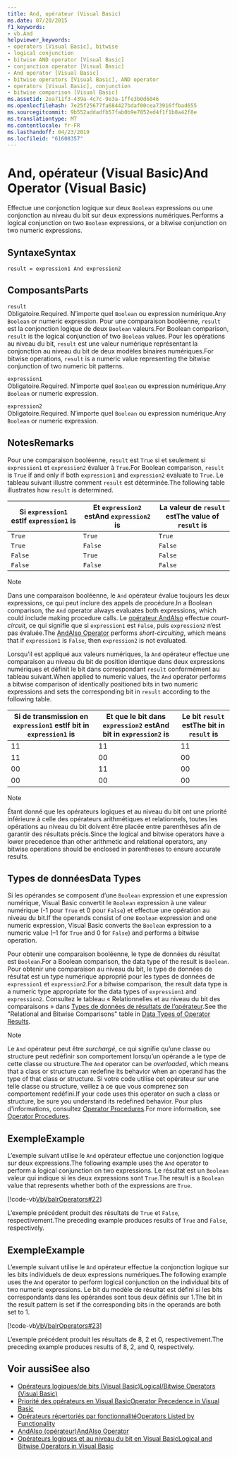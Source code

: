 ```yaml
---
title: And, opérateur (Visual Basic)
ms.date: 07/20/2015
f1_keywords:
- vb.And
helpviewer_keywords:
- operators [Visual Basic], bitwise
- logical conjunction
- bitwise AND operator [Visual Basic]
- conjunction operator [Visual Basic]
- And operator [Visual Basic]
- bitwise operators [Visual Basic], AND operator
- operators [Visual Basic], conjunction
- bitwise comparison [Visual Basic]
ms.assetid: 2ea711f3-439a-4c7c-9e3a-1ffe3b0d6046
ms.openlocfilehash: 7e25f25677fa684427bdaf00cea73916ffbad655
ms.sourcegitcommit: 9b552addadfb57fab0b9e7852ed4f1f1b8a42f8e
ms.translationtype: MT
ms.contentlocale: fr-FR
ms.lasthandoff: 04/23/2019
ms.locfileid: "61608357"
---
```

# <a name="and-operator-visual-basic"></a><span data-ttu-id="5a837-102">And, opérateur (Visual Basic)</span><span class="sxs-lookup"><span data-stu-id="5a837-102">And Operator (Visual Basic)</span></span>
<span data-ttu-id="5a837-103">Effectue une conjonction logique sur deux `Boolean` expressions ou une conjonction au niveau du bit sur deux expressions numériques.</span><span class="sxs-lookup"><span data-stu-id="5a837-103">Performs a logical conjunction on two `Boolean` expressions, or a bitwise conjunction on two numeric expressions.</span></span>  
  
## <a name="syntax"></a><span data-ttu-id="5a837-104">Syntaxe</span><span class="sxs-lookup"><span data-stu-id="5a837-104">Syntax</span></span>  
  
```  
result = expression1 And expression2  
```  
  
## <a name="parts"></a><span data-ttu-id="5a837-105">Composants</span><span class="sxs-lookup"><span data-stu-id="5a837-105">Parts</span></span>  
 `result`  
 <span data-ttu-id="5a837-106">Obligatoire.</span><span class="sxs-lookup"><span data-stu-id="5a837-106">Required.</span></span> <span data-ttu-id="5a837-107">N’importe quel `Boolean` ou expression numérique.</span><span class="sxs-lookup"><span data-stu-id="5a837-107">Any `Boolean` or numeric expression.</span></span> <span data-ttu-id="5a837-108">Pour une comparaison booléenne, `result` est la conjonction logique de deux `Boolean` valeurs.</span><span class="sxs-lookup"><span data-stu-id="5a837-108">For Boolean comparison, `result` is the logical conjunction of two `Boolean` values.</span></span> <span data-ttu-id="5a837-109">Pour les opérations au niveau du bit, `result` est une valeur numérique représentant la conjonction au niveau du bit de deux modèles binaires numériques.</span><span class="sxs-lookup"><span data-stu-id="5a837-109">For bitwise operations, `result` is a numeric value representing the bitwise conjunction of two numeric bit patterns.</span></span>  
  
 `expression1`  
 <span data-ttu-id="5a837-110">Obligatoire.</span><span class="sxs-lookup"><span data-stu-id="5a837-110">Required.</span></span> <span data-ttu-id="5a837-111">N’importe quel `Boolean` ou expression numérique.</span><span class="sxs-lookup"><span data-stu-id="5a837-111">Any `Boolean` or numeric expression.</span></span>  
  
 `expression2`  
 <span data-ttu-id="5a837-112">Obligatoire.</span><span class="sxs-lookup"><span data-stu-id="5a837-112">Required.</span></span> <span data-ttu-id="5a837-113">N’importe quel `Boolean` ou expression numérique.</span><span class="sxs-lookup"><span data-stu-id="5a837-113">Any `Boolean` or numeric expression.</span></span>  
  
## <a name="remarks"></a><span data-ttu-id="5a837-114">Notes</span><span class="sxs-lookup"><span data-stu-id="5a837-114">Remarks</span></span>  
 <span data-ttu-id="5a837-115">Pour une comparaison booléenne, `result` est `True` si et seulement si `expression1` et `expression2` évaluer à `True`.</span><span class="sxs-lookup"><span data-stu-id="5a837-115">For Boolean comparison, `result` is `True` if and only if both `expression1` and `expression2` evaluate to `True`.</span></span> <span data-ttu-id="5a837-116">Le tableau suivant illustre comment `result` est déterminée.</span><span class="sxs-lookup"><span data-stu-id="5a837-116">The following table illustrates how `result` is determined.</span></span>  
  
|<span data-ttu-id="5a837-117">Si `expression1` est</span><span class="sxs-lookup"><span data-stu-id="5a837-117">If `expression1` is</span></span>|<span data-ttu-id="5a837-118">Et `expression2` est</span><span class="sxs-lookup"><span data-stu-id="5a837-118">And `expression2` is</span></span>|<span data-ttu-id="5a837-119">La valeur de `result` est</span><span class="sxs-lookup"><span data-stu-id="5a837-119">The value of `result` is</span></span>|  
|-------------------------|--------------------------|------------------------------|  
|`True`|`True`|`True`|  
|`True`|`False`|`False`|  
|`False`|`True`|`False`|  
|`False`|`False`|`False`|  
  
> [!NOTE]
>  <span data-ttu-id="5a837-120">Dans une comparaison booléenne, le `And` opérateur évalue toujours les deux expressions, ce qui peut inclure des appels de procédure.</span><span class="sxs-lookup"><span data-stu-id="5a837-120">In a Boolean comparison, the `And` operator always evaluates both expressions, which could include making procedure calls.</span></span> <span data-ttu-id="5a837-121">Le [opérateur AndAlso](../../../visual-basic/language-reference/operators/andalso-operator.md) effectue *court-circuit*, ce qui signifie que si `expression1` est `False`, puis `expression2` n’est pas évaluée.</span><span class="sxs-lookup"><span data-stu-id="5a837-121">The [AndAlso Operator](../../../visual-basic/language-reference/operators/andalso-operator.md) performs *short-circuiting*, which means that if `expression1` is `False`, then `expression2` is not evaluated.</span></span>  
  
 <span data-ttu-id="5a837-122">Lorsqu’il est appliqué aux valeurs numériques, la `And` opérateur effectue une comparaison au niveau du bit de position identique dans deux expressions numériques et définit le bit dans correspondant `result` conformément au tableau suivant.</span><span class="sxs-lookup"><span data-stu-id="5a837-122">When applied to numeric values, the `And` operator performs a bitwise comparison of identically positioned bits in two numeric expressions and sets the corresponding bit in `result` according to the following table.</span></span>  
  
|<span data-ttu-id="5a837-123">Si de transmission en `expression1` est</span><span class="sxs-lookup"><span data-stu-id="5a837-123">If bit in `expression1` is</span></span>|<span data-ttu-id="5a837-124">Et que le bit dans `expression2` est</span><span class="sxs-lookup"><span data-stu-id="5a837-124">And bit in `expression2` is</span></span>|<span data-ttu-id="5a837-125">Le bit `result` est</span><span class="sxs-lookup"><span data-stu-id="5a837-125">The bit in `result` is</span></span>|  
|--------------------------------|---------------------------------|----------------------------|  
|<span data-ttu-id="5a837-126">1</span><span class="sxs-lookup"><span data-stu-id="5a837-126">1</span></span>|<span data-ttu-id="5a837-127">1</span><span class="sxs-lookup"><span data-stu-id="5a837-127">1</span></span>|<span data-ttu-id="5a837-128">1</span><span class="sxs-lookup"><span data-stu-id="5a837-128">1</span></span>|  
|<span data-ttu-id="5a837-129">1</span><span class="sxs-lookup"><span data-stu-id="5a837-129">1</span></span>|<span data-ttu-id="5a837-130">0</span><span class="sxs-lookup"><span data-stu-id="5a837-130">0</span></span>|<span data-ttu-id="5a837-131">0</span><span class="sxs-lookup"><span data-stu-id="5a837-131">0</span></span>|  
|<span data-ttu-id="5a837-132">0</span><span class="sxs-lookup"><span data-stu-id="5a837-132">0</span></span>|<span data-ttu-id="5a837-133">1</span><span class="sxs-lookup"><span data-stu-id="5a837-133">1</span></span>|<span data-ttu-id="5a837-134">0</span><span class="sxs-lookup"><span data-stu-id="5a837-134">0</span></span>|  
|<span data-ttu-id="5a837-135">0</span><span class="sxs-lookup"><span data-stu-id="5a837-135">0</span></span>|<span data-ttu-id="5a837-136">0</span><span class="sxs-lookup"><span data-stu-id="5a837-136">0</span></span>|<span data-ttu-id="5a837-137">0</span><span class="sxs-lookup"><span data-stu-id="5a837-137">0</span></span>|  
  
> [!NOTE]
>  <span data-ttu-id="5a837-138">Étant donné que les opérateurs logiques et au niveau du bit ont une priorité inférieure à celle des opérateurs arithmétiques et relationnels, toutes les opérations au niveau du bit doivent être placée entre parenthèses afin de garantir des résultats précis.</span><span class="sxs-lookup"><span data-stu-id="5a837-138">Since the logical and bitwise operators have a lower precedence than other arithmetic and relational operators, any bitwise operations should be enclosed in parentheses to ensure accurate results.</span></span>  
  
## <a name="data-types"></a><span data-ttu-id="5a837-139">Types de données</span><span class="sxs-lookup"><span data-stu-id="5a837-139">Data Types</span></span>  
 <span data-ttu-id="5a837-140">Si les opérandes se composent d’une `Boolean` expression et une expression numérique, Visual Basic convertit le `Boolean` expression à une valeur numérique (-1 pour `True` et 0 pour `False`) et effectue une opération au niveau du bit.</span><span class="sxs-lookup"><span data-stu-id="5a837-140">If the operands consist of one `Boolean` expression and one numeric expression, Visual Basic converts the `Boolean` expression to a numeric value (–1 for `True` and 0 for `False`) and performs a bitwise operation.</span></span>  
  
 <span data-ttu-id="5a837-141">Pour obtenir une comparaison booléenne, le type de données du résultat est `Boolean`.</span><span class="sxs-lookup"><span data-stu-id="5a837-141">For a Boolean comparison, the data type of the result is `Boolean`.</span></span> <span data-ttu-id="5a837-142">Pour obtenir une comparaison au niveau du bit, le type de données de résultat est un type numérique approprié pour les types de données de `expression1` et `expression2`.</span><span class="sxs-lookup"><span data-stu-id="5a837-142">For a bitwise comparison, the result data type is a numeric type appropriate for the data types of `expression1` and `expression2`.</span></span> <span data-ttu-id="5a837-143">Consultez le tableau « Relationnelles et au niveau du bit des comparaisons » dans [Types de données de résultats de l’opérateur](../../../visual-basic/language-reference/operators/data-types-of-operator-results.md).</span><span class="sxs-lookup"><span data-stu-id="5a837-143">See the "Relational and Bitwise Comparisons" table in [Data Types of Operator Results](../../../visual-basic/language-reference/operators/data-types-of-operator-results.md).</span></span>  
  
> [!NOTE]
>  <span data-ttu-id="5a837-144">Le `And` opérateur peut être *surchargé*, ce qui signifie qu’une classe ou structure peut redéfinir son comportement lorsqu’un opérande a le type de cette classe ou structure.</span><span class="sxs-lookup"><span data-stu-id="5a837-144">The `And` operator can be *overloaded*, which means that a class or structure can redefine its behavior when an operand has the type of that class or structure.</span></span> <span data-ttu-id="5a837-145">Si votre code utilise cet opérateur sur une telle classe ou structure, veillez à ce que vous comprenez son comportement redéfini.</span><span class="sxs-lookup"><span data-stu-id="5a837-145">If your code uses this operator on such a class or structure, be sure you understand its redefined behavior.</span></span> <span data-ttu-id="5a837-146">Pour plus d'informations, consultez [Operator Procedures](../../../visual-basic/programming-guide/language-features/procedures/operator-procedures.md).</span><span class="sxs-lookup"><span data-stu-id="5a837-146">For more information, see [Operator Procedures](../../../visual-basic/programming-guide/language-features/procedures/operator-procedures.md).</span></span>  
  
## <a name="example"></a><span data-ttu-id="5a837-147">Exemple</span><span class="sxs-lookup"><span data-stu-id="5a837-147">Example</span></span>  
 <span data-ttu-id="5a837-148">L’exemple suivant utilise le `And` opérateur effectue une conjonction logique sur deux expressions.</span><span class="sxs-lookup"><span data-stu-id="5a837-148">The following example uses the `And` operator to perform a logical conjunction on two expressions.</span></span> <span data-ttu-id="5a837-149">Le résultat est un `Boolean` valeur qui indique si les deux expressions sont `True`.</span><span class="sxs-lookup"><span data-stu-id="5a837-149">The result is a `Boolean` value that represents whether both of the expressions are `True`.</span></span>  
  
 [!code-vb[VbVbalrOperators#22](~/samples/snippets/visualbasic/VS_Snippets_VBCSharp/VbVbalrOperators/VB/Class1.vb#22)]  
  
 <span data-ttu-id="5a837-150">L’exemple précédent produit des résultats de `True` et `False`, respectivement.</span><span class="sxs-lookup"><span data-stu-id="5a837-150">The preceding example produces results of `True` and `False`, respectively.</span></span>  
  
## <a name="example"></a><span data-ttu-id="5a837-151">Exemple</span><span class="sxs-lookup"><span data-stu-id="5a837-151">Example</span></span>  
 <span data-ttu-id="5a837-152">L’exemple suivant utilise le `And` opérateur effectue la conjonction logique sur les bits individuels de deux expressions numériques.</span><span class="sxs-lookup"><span data-stu-id="5a837-152">The following example uses the `And` operator to perform logical conjunction on the individual bits of two numeric expressions.</span></span> <span data-ttu-id="5a837-153">Le bit du modèle de résultat est défini si les bits correspondants dans les opérandes sont tous deux définis sur 1.</span><span class="sxs-lookup"><span data-stu-id="5a837-153">The bit in the result pattern is set if the corresponding bits in the operands are both set to 1.</span></span>  
  
 [!code-vb[VbVbalrOperators#23](~/samples/snippets/visualbasic/VS_Snippets_VBCSharp/VbVbalrOperators/VB/Class1.vb#23)]  
  
 <span data-ttu-id="5a837-154">L’exemple précédent produit les résultats de 8, 2 et 0, respectivement.</span><span class="sxs-lookup"><span data-stu-id="5a837-154">The preceding example produces results of 8, 2, and 0, respectively.</span></span>  
  
## <a name="see-also"></a><span data-ttu-id="5a837-155">Voir aussi</span><span class="sxs-lookup"><span data-stu-id="5a837-155">See also</span></span>

- [<span data-ttu-id="5a837-156">Opérateurs logiques/de bits (Visual Basic)</span><span class="sxs-lookup"><span data-stu-id="5a837-156">Logical/Bitwise Operators (Visual Basic)</span></span>](../../../visual-basic/language-reference/operators/logical-bitwise-operators.md)
- [<span data-ttu-id="5a837-157">Priorité des opérateurs en Visual Basic</span><span class="sxs-lookup"><span data-stu-id="5a837-157">Operator Precedence in Visual Basic</span></span>](../../../visual-basic/language-reference/operators/operator-precedence.md)
- [<span data-ttu-id="5a837-158">Opérateurs répertoriés par fonctionnalité</span><span class="sxs-lookup"><span data-stu-id="5a837-158">Operators Listed by Functionality</span></span>](../../../visual-basic/language-reference/operators/operators-listed-by-functionality.md)
- [<span data-ttu-id="5a837-159">AndAlso (opérateur)</span><span class="sxs-lookup"><span data-stu-id="5a837-159">AndAlso Operator</span></span>](../../../visual-basic/language-reference/operators/andalso-operator.md)
- [<span data-ttu-id="5a837-160">Opérateurs logiques et au niveau du bit en Visual Basic</span><span class="sxs-lookup"><span data-stu-id="5a837-160">Logical and Bitwise Operators in Visual Basic</span></span>](../../../visual-basic/programming-guide/language-features/operators-and-expressions/logical-and-bitwise-operators.md)
